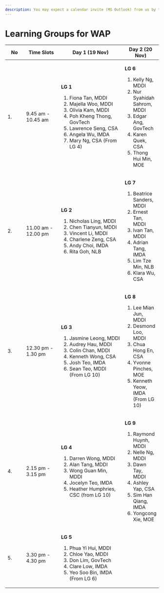 ```yaml
---
description: You may expect a calendar invite (MS Outlook) from us by this week.
---
```


# Learning Groups for WAP

<table><thead><tr><th width="65">No</th><th width="144">Time Slots</th><th width="261">Day 1 (19 Nov)</th><th>Day 2 (20 Nov)</th></tr></thead><tbody><tr><td>1.</td><td>9.45 am - 10.45 am </td><td><p><strong>LG 1</strong></p><ol><li>Fiona Tan, MDDI</li><li>Majella Woo, MDDI</li><li>Olivia Kam, MDDI</li><li>Poh Kheng Thong, GovTech</li><li>Lawrence Seng, CSA</li><li>Angela Wu, IMDA</li><li>Mary Ng, CSA (From LG 4)</li></ol></td><td><p><strong>LG 6</strong></p><ol><li>Kelly Ng, MDDI</li><li>Nur Syahidah Sahrom, MDDI</li><li>Edgar Ang, GovTech</li><li>Karen Quek, CSA</li><li>Thong Hui Min, MOE</li></ol></td></tr><tr><td>2.</td><td>11.00 am - 12.00 pm</td><td><p><strong>LG 2</strong></p><ol><li>Nicholas Ling, MDDI</li><li>Chen Tianyun, MDDI</li><li>Vincent Li, MDDI</li><li>Charlene Zeng, CSA</li><li>Andy Choi, IMDA</li><li>Rita Goh, NLB</li></ol></td><td><p><strong>LG 7</strong></p><ol><li>Beatrice Sanders, MDDI</li><li>Ernest Tan, MDDI</li><li>Ivan Tan, MDDI</li><li>Adrian Tang, IMDA</li><li>Lim Tze Min, NLB</li><li>Klara Wu, CSA</li></ol></td></tr><tr><td>3.</td><td>12.30 pm - 1.30 pm</td><td><p><strong>LG 3</strong></p><ol><li>Jasmine Leong, MDDI</li><li>Audrey Hau, MDDI</li><li>Colin Chan, MDDI</li><li>Kenneth Wong, CSA</li><li>Josh Teo, IMDA</li><li>Sean Teo, MDDI (From LG 10)</li></ol><p></p></td><td><p><strong>LG 8</strong></p><ol><li>Lee Mian Jun, MDDI</li><li>Desmond Loo, MDDI</li><li>Chua Hong En, CSA</li><li>Yvonne Pinches, MOE</li><li>Kenneth Yeow, IMDA (From LG 10)</li></ol></td></tr><tr><td>4.</td><td>2.15 pm - 3.15 pm</td><td><p><strong>LG 4</strong></p><ol><li>Darren Wong, MDDI </li><li>Alan Tang, MDDI</li><li>Wong Guan Min, MDDI</li><li>Jocelyn Teo, IMDA</li><li>Heather Humphries, CSC (from LG 10)</li></ol></td><td><p><strong>LG 9</strong></p><ol><li>Raymond Huynh, MDDI</li><li>Nelle Ng, MDDI</li><li>Dawn Tay, MDDI</li><li>Ashley Yap, CSA</li><li>Sim Han Qiang, IMDA</li><li>Yongcong Xie, MOE</li></ol></td></tr><tr><td>5.</td><td>3.30 pm - 4.30 pm</td><td><p><strong>LG 5</strong></p><ol><li>Phua Yi Hui, MDDI</li><li>Chloe Yao, MDDI</li><li>Don Lim, GovTech</li><li>Clare Low, IMDA</li><li>Yeo Soo Bin, IMDA (From LG 6)</li></ol></td><td><p></p><p></p></td></tr></tbody></table>







